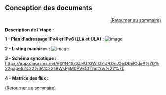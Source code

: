## Conception des documents
<p align="right"><a href="README.md">(Retourner au sommaire)</a></p>

**Description de l'étape :**  


**1 - Plan d'adressage IPv4 et IPv6 (LLA et ULA) :**
![image](https://github.com/user-attachments/assets/fa0627b7-a28e-4e8c-8d75-808056009357)



**2 - Listing machines :**
![image](https://github.com/user-attachments/assets/739ff6f2-4913-4b57-b59b-7dc801e2c72d)


**3 - Schéma synoptique :**
https://app.diagrams.net/#G1N49r3Zi4UfGWrD7rJR2viJ3eiDBslCda#%7B%22pageId%22%3A%22s8WsPjjM0PVBCfThctYw%22%7D

**4 - Matrice des flux :**


<a href="README.md">(Retourner au sommaire)</a>
